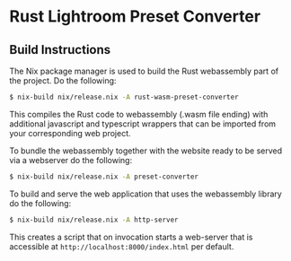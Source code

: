 # Rust Lightroom Preset Converter

## Build Instructions

The Nix package manager is used to build the Rust webassembly part of the
project. Do the following:
```sh
$ nix-build nix/release.nix -A rust-wasm-preset-converter
```

This compiles the Rust code to webassembly (.wasm file ending) with additional
javascript and typescript wrappers that can be imported from your corresponding
web project.

To bundle the webassembly together with the website ready to be served via a
webserver do the following:
```sh
$ nix-build nix/release.nix -A preset-converter
```

To build and serve the web application that uses the webassembly library do the
following:
```sh
$ nix-build nix/release.nix -A http-server
```

This creates a script that on invocation starts a web-server that is accessible
at `http://localhost:8000/index.html` per default.
